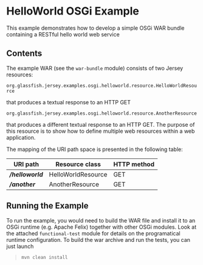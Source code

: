 <!--

    DO NOT ALTER OR REMOVE COPYRIGHT NOTICES OR THIS HEADER.

    Copyright (c) 2015-2017 Oracle and/or its affiliates. All rights reserved.

    The contents of this file are subject to the terms of either the GNU
    General Public License Version 2 only ("GPL") or the Common Development
    and Distribution License("CDDL") (collectively, the "License").  You
    may not use this file except in compliance with the License.  You can
    obtain a copy of the License at
    https://oss.oracle.com/licenses/CDDL+GPL-1.1
    or LICENSE.txt.  See the License for the specific
    language governing permissions and limitations under the License.

    When distributing the software, include this License Header Notice in each
    file and include the License file at LICENSE.txt.

    GPL Classpath Exception:
    Oracle designates this particular file as subject to the "Classpath"
    exception as provided by Oracle in the GPL Version 2 section of the License
    file that accompanied this code.

    Modifications:
    If applicable, add the following below the License Header, with the fields
    enclosed by brackets [] replaced by your own identifying information:
    "Portions Copyright [year] [name of copyright owner]"

    Contributor(s):
    If you wish your version of this file to be governed by only the CDDL or
    only the GPL Version 2, indicate your decision by adding "[Contributor]
    elects to include this software in this distribution under the [CDDL or GPL
    Version 2] license."  If you don't indicate a single choice of license, a
    recipient has the option to distribute your version of this file under
    either the CDDL, the GPL Version 2 or to extend the choice of license to
    its licensees as provided above.  However, if you add GPL Version 2 code
    and therefore, elected the GPL Version 2 license, then the option applies
    only if the new code is made subject to such option by the copyright
    holder.

-->

HelloWorld OSGi Example
=======================

This example demonstrates how to develop a simple OSGi WAR bundle
containing a RESTful hello world web service

Contents
--------

The example WAR (see the `war-bundle` module) consists of two Jersey
resources:

`org.glassfish.jersey.examples.osgi.helloworld.resource.HelloWorldResource`

that produces a textual response to an HTTP GET

`org.glassfish.jersey.examples.osgi.helloworld.resource.AnotherResource`

that produces a different textual response to an HTTP GET. The
purpose of this resource is to show how to define multiple web
resources within a web application.

The mapping of the URI path space is presented in the following table:

URI path           | Resource class       | HTTP method
------------------ | -------------------- | -------------
**_/helloworld_**  | HelloWorldResource   | GET
**_/another_**     | AnotherResource      | GET

Running the Example
-------------------

To run the example, you would need to build the WAR file and install it
to an OSGi runtime (e.g. Apache Felix) together with other OSGi modules.
Look at the attached `functional-test` module for details on the
programatical runtime configuration. To build the war archive and run
the tests, you can just launch

>     mvn clean install
